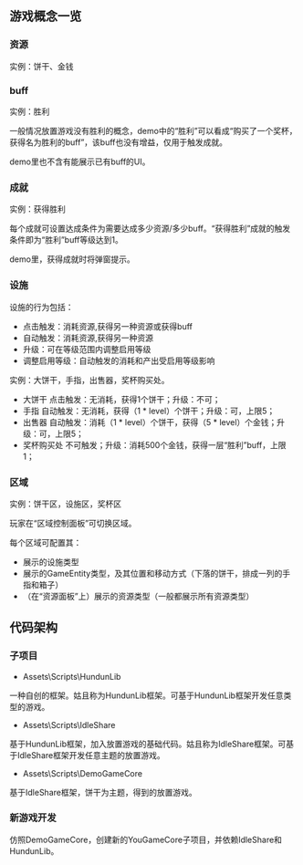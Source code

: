 ## 游戏概念一览

### 资源

实例：饼干、金钱

### buff

实例：胜利

一般情况放置游戏没有胜利的概念，demo中的“胜利”可以看成“购买了一个奖杯，获得名为胜利的buff”，该buff也没有增益，仅用于触发成就。

demo里也不含有能展示已有buff的UI。

### 成就

实例：获得胜利

每个成就可设置达成条件为需要达成多少资源/多少buff。“获得胜利”成就的触发条件即为“胜利”buff等级达到1。

demo里，获得成就时将弹窗提示。

### 设施

设施的行为包括：

- 点击触发：消耗资源,获得另一种资源或获得buff
- 自动触发：消耗资源,获得另一种资源
- 升级：可在等级范围内调整启用等级
- 调整启用等级：自动触发的消耗和产出受启用等级影响

实例：大饼干，手指，出售器，奖杯购买处。

- 大饼干    点击触发：无消耗，获得1个饼干；升级：不可；
- 手指    自动触发：无消耗，获得（1 * level）个饼干；升级：可，上限5；
- 出售器    自动触发：消耗（1 * level）个饼干，获得（5 * level）个金钱；升级：可，上限5；
- 奖杯购买处    不可触发；升级：消耗500个金钱，获得一层“胜利”buff，上限1；

### 区域

实例：饼干区，设施区，奖杯区

玩家在“区域控制面板”可切换区域。

每个区域可配置其：
- 展示的设施类型
- 展示的GameEntity类型，及其位置和移动方式（下落的饼干，排成一列的手指和箱子）
- （在“资源面板”上）展示的资源类型（一般都展示所有资源类型）

## 代码架构

### 子项目

- Assets\Scripts\HundunLib

一种自创的框架。姑且称为HundunLib框架。可基于HundunLib框架开发任意类型的游戏。

- Assets\Scripts\IdleShare

基于HundunLib框架，加入放置游戏的基础代码。姑且称为IdleShare框架。可基于IdleShare框架开发任意主题的放置游戏。

- Assets\Scripts\DemoGameCore

基于IdleShare框架，饼干为主题，得到的放置游戏。

### 新游戏开发

仿照DemoGameCore，创建新的YouGameCore子项目，并依赖IdleShare和HundunLib。
